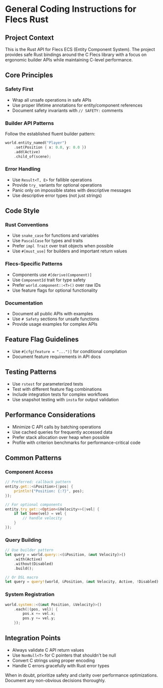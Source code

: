 # General Coding Instructions for Flecs Rust

## Project Context
This is the Rust API for Flecs ECS (Entity Component System). The project provides safe Rust bindings around the C Flecs library with a focus on ergonomic builder APIs while maintaining C-level performance.

## Core Principles

### Safety First
- Wrap all unsafe operations in safe APIs
- Use proper lifetime annotations for entity/component references
- Document safety invariants with `// SAFETY:` comments

### Builder API Patterns
Follow the established fluent builder pattern:
```rust
world.entity_named("Player")
    .set(Position { x: 0.0, y: 0.0 })
    .add(Active)
    .child_of(scene);
```

### Error Handling
- Use `Result<T, E>` for fallible operations
- Provide `try_` variants for optional operations
- Panic only on impossible states with descriptive messages
- Use descriptive error types (not just strings)

## Code Style

### Rust Conventions
- Use `snake_case` for functions and variables
- Use `PascalCase` for types and traits
- Prefer `impl Trait` over trait objects when possible
- Use `#[must_use]` for builders and important return values

### Flecs-Specific Patterns
- Components use `#[derive(Component)]`
- Use `ComponentId` trait for type safety
- Prefer `world.component::<T>()` over raw IDs
- Use feature flags for optional functionality

### Documentation
- Document all public APIs with examples
- Use `# Safety` sections for unsafe functions
- Provide usage examples for complex APIs

## Feature Flag Guidelines
- Use `#[cfg(feature = "...")]` for conditional compilation
- Document feature requirements in API docs

## Testing Patterns
- Use `rstest` for parameterized tests
- Test with different feature flag combinations
- Include integration tests for complex workflows
- Use snapshot testing with `insta` for output validation

## Performance Considerations
- Minimize C API calls by batching operations
- Use cached queries for frequently accessed data
- Prefer stack allocation over heap when possible
- Profile with criterion benchmarks for performance-critical code

## Common Patterns

### Component Access
```rust
// Preferred: callback pattern
entity.get::<&Position>(|pos| {
    println!("Position: {:?}", pos);
});

// For optional components
entity.try_get::<Option<&Velocity>>(|vel| {
    if let Some(vel) = vel {
        // handle velocity
    }
});
```

### Query Building
```rust
// Use builder pattern
let query = world.query::<(&Position, &mut Velocity)>()
    .with(Active)
    .without(Disabled)
    .build();

// Or DSL macro
let query = query!(world, &Position, &mut Velocity, Active, !Disabled).build();
```

### System Registration
```rust
world.system::<(&mut Position, &Velocity)>()
    .each(|(pos, vel)| {
        pos.x += vel.x;
        pos.y += vel.y;
    });
```

## Integration Points
- Always validate C API return values
- Use `NonNull<T>` for C pointers that shouldn't be null
- Convert C strings using proper encoding
- Handle C errors gracefully with Rust error types

When in doubt, prioritize safety and clarity over performance optimizations. Document any non-obvious decisions thoroughly.